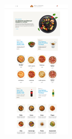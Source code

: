 <img src="https://raw.githubusercontent.com/Iceex/Wordpress/main/Portafolio/1.%20Shop-Pizza-main.PNG" style="width:40%">

